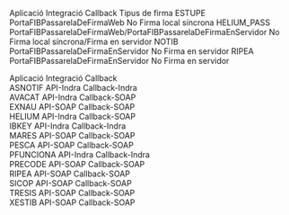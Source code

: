 Aplicació	Integració	Callback	Tipus de firma
ESTUPE	PortaFIBPassarelaDeFirmaWeb 	No	Firma local síncrona
HELIUM_PASS	PortaFIBPassarelaDeFirmaWeb/PortaFIBPassarelaDeFirmaEnServidor 	No	Firma local síncrona/Firma en servidor
NOTIB	PortaFIBPassarelaDeFirmaEnServidor 	No	Firma en servidor
RIPEA	PortaFIBPassarelaDeFirmaEnServidor 	No	Firma en servidor
			
			
Aplicació	Integració	Callback	
ASNOTIF	API-Indra	Callback-Indra	
AVACAT	API-Indra	Callback-SOAP	
EXNAU	API-SOAP	Callback-SOAP	
HELIUM	API-Indra	Callback-SOAP	
IBKEY	API-Indra	Callback-Indra	
MARES	API-SOAP	Callback-SOAP	
PESCA	API-SOAP	Callback-SOAP	
PFUNCIONA	API-Indra	Callback-Indra	
PRECODE	API-SOAP	Callback-SOAP	
RIPEA	API-SOAP	Callback-SOAP	
SICOP	API-SOAP	Callback-SOAP	
TRESIS	API-SOAP	Callback-SOAP	
XESTIB	API-SOAP	Callback-SOAP	
